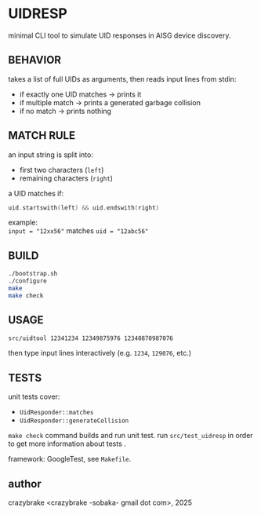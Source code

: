 # UIDRESP

minimal CLI tool to simulate UID responses in AISG device discovery.

## BEHAVIOR

takes a list of full UIDs as arguments, then reads input lines from stdin:

- if exactly one UID matches → prints it
- if multiple match → prints a generated garbage collision
- if no match → prints nothing

## MATCH RULE

an input string is split into:

- first two characters (`left`)
- remaining characters (`right`)

a UID matches if:

```c++
uid.startswith(left) && uid.endswith(right)
```

example:  
`input = "12xx56"` matches `uid = "12abc56"`

## BUILD

```bash
./bootstrap.sh 
./configure
make
make check
```

## USAGE

```bash
src/uidtool 12341234 12349875976 12340870987076
```

then type input lines interactively (e.g. `1234`, `129076`, etc.)

## TESTS

unit tests cover:

- `UidResponder::matches`
- `UidResponder::generateCollision`

`make check` command builds and run unit test. run `src/test_uidresp`
in order to get more information about tests .

framework: GoogleTest, see `Makefile`.

## author

crazybrake <crazybrake -sobaka- gmail dot com>, 2025
